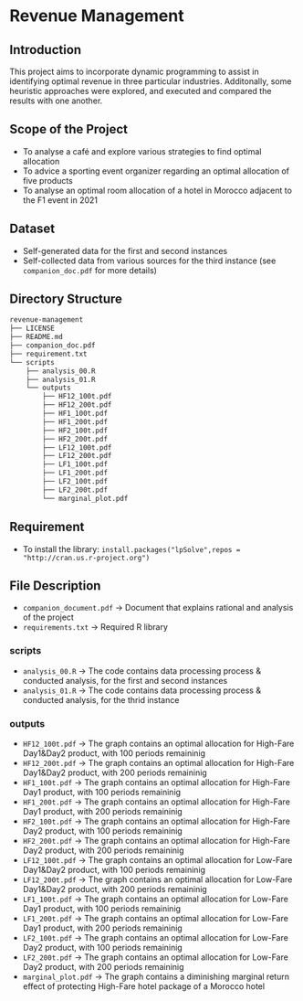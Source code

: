 # Revenue Management

## Introduction
This project aims to incorporate dynamic programming to assist in identifying 
optimal revenue in three particular industries. Additonally, some heuristic approaches
were explored, and executed and compared the results with one another.

## Scope of the Project
- To analyse a café and explore various strategies to find optimal allocation
- To advice a sporting event organizer regarding an optimal allocation of five products 
- To analyse an optimal room allocation of a hotel in Morocco adjacent to the F1 event in 2021

## Dataset
* Self-generated data for the first and second instances  
* Self-collected data from various sources for the third instance (see ```companion_doc.pdf``` for more details)

## Directory Structure
``` bash
revenue-management
├── LICENSE
├── README.md
├── companion_doc.pdf
├── requirement.txt
└── scripts
    ├── analysis_00.R
    ├── analysis_01.R
    └── outputs
        ├── HF12_100t.pdf
        ├── HF12_200t.pdf
        ├── HF1_100t.pdf
        ├── HF1_200t.pdf
        ├── HF2_100t.pdf
        ├── HF2_200t.pdf
        ├── LF12_100t.pdf
        ├── LF12_200t.pdf
        ├── LF1_100t.pdf
        ├── LF1_200t.pdf
        ├── LF2_100t.pdf
        ├── LF2_200t.pdf
        └── marginal_plot.pdf
```
## Requirement
- To install the library: ```install.packages("lpSolve",repos = "http://cran.us.r-project.org")```

## File Description
* ```companion_document.pdf``` -> Document that explains rational and analysis of the project
* ```requirements.txt``` -> Required R library 

### scripts
* ```analysis_00.R``` -> The code contains data processing process & conducted analysis, for the first and second instances 
* ```analysis_01.R``` -> The code contains data processing process & conducted analysis, for the thrid instance

### outputs
* ```HF12_100t.pdf``` -> The graph contains an optimal allocation for High-Fare Day1&Day2 product, with 100 periods remaininig 
* ```HF12_200t.pdf``` -> The graph contains an optimal allocation for High-Fare Day1&Day2 product, with 200 periods remaininig
* ```HF1_100t.pdf``` -> The graph contains an optimal allocation for High-Fare Day1 product, with 100 periods remaininig 
* ```HF1_200t.pdf``` -> The graph contains an optimal allocation for High-Fare Day1 product, with 200 periods remaininig  
* ```HF2_100t.pdf``` -> The graph contains an optimal allocation for High-Fare Day2 product, with 100 periods remaininig 
* ```HF2_200t.pdf``` -> The graph contains an optimal allocation for High-Fare Day2 product, with 200 periods remaininig 
* ```LF12_100t.pdf``` -> The graph contains an optimal allocation for Low-Fare Day1&Day2 product, with 100 periods remaininig 
* ```LF12_200t.pdf``` -> The graph contains an optimal allocation for Low-Fare Day1&Day2 product, with 200 periods remaininig
* ```LF1_100t.pdf``` -> The graph contains an optimal allocation for Low-Fare Day1 product, with 100 periods remaininig 
* ```LF1_200t.pdf``` -> The graph contains an optimal allocation for Low-Fare Day1 product, with 200 periods remaininig  
* ```LF2_100t.pdf``` -> The graph contains an optimal allocation for Low-Fare Day2 product, with 100 periods remaininig 
* ```LF2_200t.pdf``` -> The graph contains an optimal allocation for Low-Fare Day2 product, with 200 periods remaininig 
* ``` marginal_plot.pdf ``` -> The graph contains a diminishing marginal return effect of protecting High-Fare hotel package of a Morocco hotel
